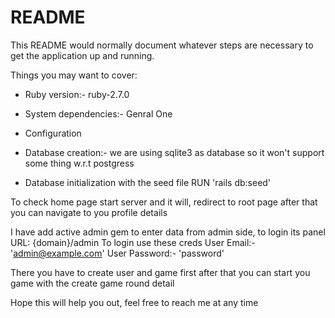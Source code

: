 # README

This README would normally document whatever steps are necessary to get the
application up and running.

Things you may want to cover:

* Ruby version:- ruby-2.7.0

* System dependencies:- Genral One

* Configuration

* Database creation:- we are using sqlite3 as database so it won't support some thing w.r.t postgress

* Database initialization with the seed file RUN 'rails db:seed'

To check home page start server and it will, redirect to root page after that you can navigate to you profile details

I have add active admin gem to enter data from admin side, to login its panel
URL: {domain}/admin
To login use these creds
User Email:- 'admin@example.com'
User Password:- 'password'

There you have to create user and game first
after that you can start you game with the create game round detail

Hope this will help you out, feel free to reach me at any time